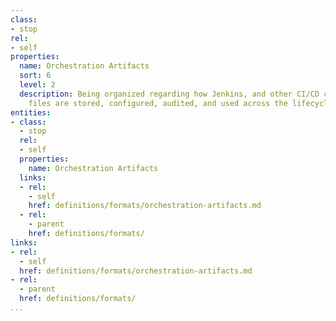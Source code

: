 ```yaml
---
class:
- stop
rel:
- self
properties:
  name: Orchestration Artifacts
  sort: 6
  level: 2
  description: Being organized regarding how Jenkins, and other CI/CD configuration
    files are stored, configured, audited, and used across the lifecycle.
entities:
- class:
  - stop
  rel:
  - self
  properties:
    name: Orchestration Artifacts
  links:
  - rel:
    - self
    href: definitions/formats/orchestration-artifacts.md
  - rel:
    - parent
    href: definitions/formats/
links:
- rel:
  - self
  href: definitions/formats/orchestration-artifacts.md
- rel:
  - parent
  href: definitions/formats/
...
```

